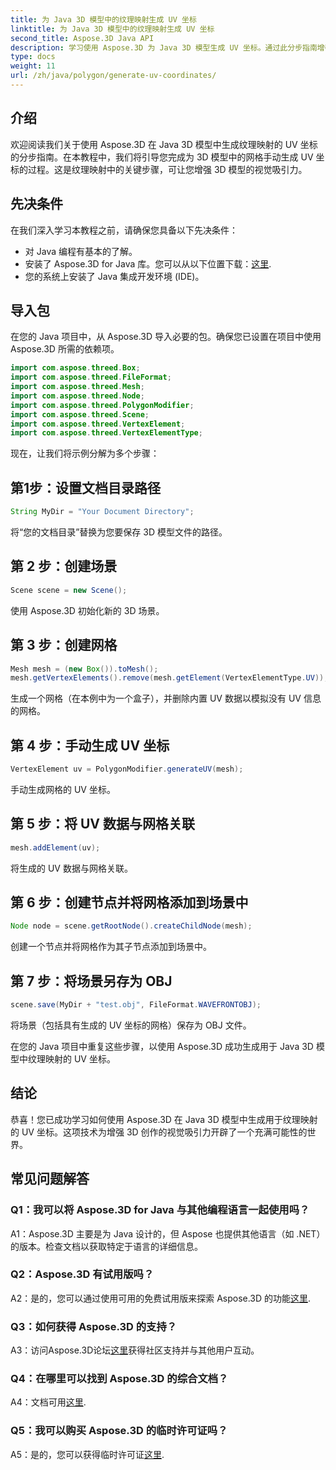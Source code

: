 ```yaml
---
title: 为 Java 3D 模型中的纹理映射生成 UV 坐标
linktitle: 为 Java 3D 模型中的纹理映射生成 UV 坐标
second_title: Aspose.3D Java API
description: 学习使用 Aspose.3D 为 Java 3D 模型生成 UV 坐标。通过此分步指南增强项目中的纹理映射。
type: docs
weight: 11
url: /zh/java/polygon/generate-uv-coordinates/
---
```

## 介绍

欢迎阅读我们关于使用 Aspose.3D 在 Java 3D 模型中生成纹理映射的 UV 坐标的分步指南。在本教程中，我们将引导您完成为 3D 模型中的网格手动生成 UV 坐标的过程。这是纹理映射中的关键步骤，可让您增强 3D 模型的视觉吸引力。

## 先决条件

在我们深入学习本教程之前，请确保您具备以下先决条件：

- 对 Java 编程有基本的了解。
- 安装了 Aspose.3D for Java 库。您可以从以下位置下载：[这里](https://releases.aspose.com/3d/java/).
- 您的系统上安装了 Java 集成开发环境 (IDE)。

## 导入包

在您的 Java 项目中，从 Aspose.3D 导入必要的包。确保您已设置在项目中使用 Aspose.3D 所需的依赖项。

```java
import com.aspose.threed.Box;
import com.aspose.threed.FileFormat;
import com.aspose.threed.Mesh;
import com.aspose.threed.Node;
import com.aspose.threed.PolygonModifier;
import com.aspose.threed.Scene;
import com.aspose.threed.VertexElement;
import com.aspose.threed.VertexElementType;
```

现在，让我们将示例分解为多个步骤：

## 第1步：设置文档目录路径

```java
String MyDir = "Your Document Directory";
```

将“您的文档目录”替换为您要保存 3D 模型文件的路径。

## 第 2 步：创建场景

```java
Scene scene = new Scene();
```

使用 Aspose.3D 初始化新的 3D 场景。

## 第 3 步：创建网格

```java
Mesh mesh = (new Box()).toMesh();
mesh.getVertexElements().remove(mesh.getElement(VertexElementType.UV));
```

生成一个网格（在本例中为一个盒子），并删除内置 UV 数据以模拟没有 UV 信息的网格。

## 第 4 步：手动生成 UV 坐标

```java
VertexElement uv = PolygonModifier.generateUV(mesh);
```

手动生成网格的 UV 坐标。

## 第 5 步：将 UV 数据与网格关联

```java
mesh.addElement(uv);
```

将生成的 UV 数据与网格关联。

## 第 6 步：创建节点并将网格添加到场景中

```java
Node node = scene.getRootNode().createChildNode(mesh);
```

创建一个节点并将网格作为其子节点添加到场景中。

## 第 7 步：将场景另存为 OBJ

```java
scene.save(MyDir + "test.obj", FileFormat.WAVEFRONTOBJ);
```

将场景（包括具有生成的 UV 坐标的网格）保存为 OBJ 文件。

在您的 Java 项目中重复这些步骤，以使用 Aspose.3D 成功生成用于 Java 3D 模型中纹理映射的 UV 坐标。

## 结论

恭喜！您已成功学习如何使用 Aspose.3D 在 Java 3D 模型中生成用于纹理映射的 UV 坐标。这项技术为增强 3D 创作的视觉吸引力开辟了一个充满可能性的世界。

## 常见问题解答

### Q1：我可以将 Aspose.3D for Java 与其他编程语言一起使用吗？

A1：Aspose.3D 主要是为 Java 设计的，但 Aspose 也提供其他语言（如 .NET）的版本。检查文档以获取特定于语言的详细信息。

### Q2：Aspose.3D 有试用版吗？

 A2：是的，您可以通过使用可用的免费试用版来探索 Aspose.3D 的功能[这里](https://releases.aspose.com/).

### Q3：如何获得 Aspose.3D 的支持？

A3：访问Aspose.3D论坛[这里](https://forum.aspose.com/c/3d/18)获得社区支持并与其他用户互动。

### Q4：在哪里可以找到 Aspose.3D 的综合文档？

 A4：文档可用[这里](https://reference.aspose.com/3d/java/).

### Q5：我可以购买 Aspose.3D 的临时许可证吗？

 A5：是的，您可以获得临时许可证[这里](https://purchase.aspose.com/temporary-license/).